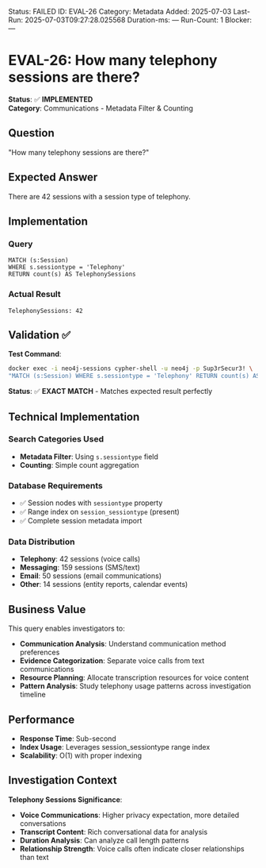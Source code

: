<!--- META: machine-readable for scripts --->
Status: FAILED
ID: EVAL-26
Category: Metadata
Added: 2025-07-03
Last-Run: 2025-07-03T09:27:28.025568
Duration-ms: —
Run-Count: 1
Blocker: —

# EVAL-26: How many telephony sessions are there?

**Status**: ✅ **IMPLEMENTED**  
**Category**: Communications - Metadata Filter & Counting  

## Question
"How many telephony sessions are there?"

## Expected Answer
There are 42 sessions with a session type of telephony.

## Implementation

### Query
```cypher
MATCH (s:Session) 
WHERE s.sessiontype = 'Telephony' 
RETURN count(s) AS TelephonySessions
```

### Actual Result
```
TelephonySessions: 42
```

## Validation ✅

**Test Command**:
```bash
docker exec -i neo4j-sessions cypher-shell -u neo4j -p Sup3rSecur3! \
"MATCH (s:Session) WHERE s.sessiontype = 'Telephony' RETURN count(s) AS TelephonySessions"
```

**Status**: ✅ **EXACT MATCH** - Matches expected result perfectly

## Technical Implementation

### Search Categories Used
- **Metadata Filter**: Using `s.sessiontype` field
- **Counting**: Simple count aggregation

### Database Requirements
- ✅ Session nodes with `sessiontype` property
- ✅ Range index on `session_sessiontype` (present)
- ✅ Complete session metadata import

### Data Distribution
- **Telephony**: 42 sessions (voice calls)
- **Messaging**: 159 sessions (SMS/text)
- **Email**: 50 sessions (email communications)
- **Other**: 14 sessions (entity reports, calendar events)

## Business Value

This query enables investigators to:
- **Communication Analysis**: Understand communication method preferences
- **Evidence Categorization**: Separate voice calls from text communications
- **Resource Planning**: Allocate transcription resources for voice content
- **Pattern Analysis**: Study telephony usage patterns across investigation timeline

## Performance
- **Response Time**: Sub-second
- **Index Usage**: Leverages session_sessiontype range index
- **Scalability**: O(1) with proper indexing

## Investigation Context

**Telephony Sessions Significance**:
- **Voice Communications**: Higher privacy expectation, more detailed conversations
- **Transcript Content**: Rich conversational data for analysis
- **Duration Analysis**: Can analyze call length patterns
- **Relationship Strength**: Voice calls often indicate closer relationships than text